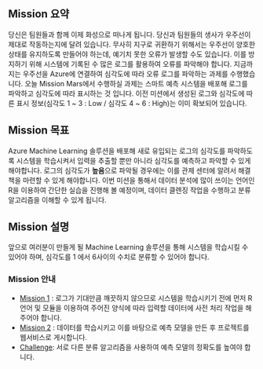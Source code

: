 ## Mission 요약

당신은 팀원들과 함께 이제 화성으로 떠나게 됩니다. 당신과 팀원들의 생사가 우주선이 제대로 작동하는지에 달려 있습니다. 무사히 지구로 귀환하기 위해서는 우주선이 양호한 상태를 유지하도록 만들어야 하는데, 예기치 못한 오류가 발생할 수도 있습니다. 이를 방지하기 위해 시스템에 기록된 수 많은 로그를 활용하여 오류를 파악해야 합니다. 지금까지는 우주선을 Azure에 연결하여 심각도에 따라 오류 로그를 파악하는 과제를 수행했습니다. 오늘 Mission Mars에서 수행하실 과제는 스마트 예측 시스템을 배포해 로그를 파악하고 심각도에 따라 표시하는 것 입니다. 이전 미션에서 생성된 로그와 심각도에 따른 표시 정보(심각도 1 ~ 3 : Low / 심각도 4 ~ 6 : High)는 이미 확보되어 있습니다.

## Mission 목표

Azure Machine Learning 솔루션을 배포해 새로 유입되는 로그의 심각도를 파악하도록 시스템을 학습시켜서 입력을 추출할 뿐만 아니라 심각도를 예측하고 파악할 수 있게 해야합니다. 로그의 심각도가 **높음**으로 파악될 경우에는 이를 관제 센터에 알려서 해결책을 마련할 수 있게 해야합니다.
이번 미션을 통해서 데이터 분석에 많이 쓰이는 언어인 R을 이용하여 간단한 실습을 진행해 볼 예정이며, 데이터 클렌징 작업을 수행하고 분류 알고리즘을 이해할 수 있게 됩니다. 

## Mission 설명

앞으로 여러분이 만들게 될 Machine Learning 솔루션을 통해 시스템을 학습시킬 수 있어야 하며, 심각도를 1 에서 6사이의 수치로 분류할 수 있어야 합니다.

### Mission 안내

* [Mission 1](https://github.com/APAC-EVENT/Mission-Mars/blob/master/1.Mission1.md) : 로그가 기대만큼 깨끗하지 않으므로 시스템을 학습시키기 전에 먼저 R 언어 및 모듈을 이용하여 주어진 양식에 따라 입력할 데이터에 사전 처리 작업을 해주어야 합니다.
* [Mission 2](https://github.com/APAC-EVENT/Mission-Mars/blob/master/2.Mission2.md) : 데이터를 학습시키고 이를 바탕으로 예측 모델을 만든 후 프로젝트를 웹서비스로 게시합니다.
* [Challenge](https://github.com/APAC-EVENT/Mission-Mars/blob/master/3.Challenge.md): 서로 다른 분류 알고리즘을 사용하여 예측 모델의 정확도를 높여야 합니다.

